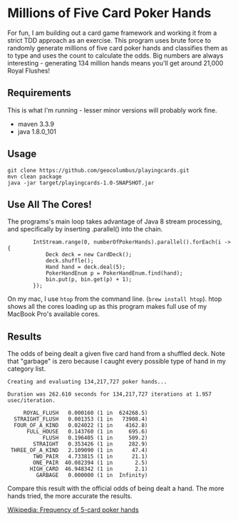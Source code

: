 # Millions of Five Card Poker Hands

For fun, I am building out a card game framework and working it from a strict TDD approach as an exercise. This program uses brute force to randomly generate millions of five card poker hands and classifies them as to type and uses the count to calculate the odds. Big numbers are always interesting - generating 134 million hands means you'll get around 21,000 Royal Flushes!

## Requirements

This is what I'm running - lesser minor versions will probably work fine.

* maven 3.3.9
* java 1.8.0_101

## Usage

```
git clone https://github.com/geocolumbus/playingcards.git
mvn clean package
java -jar target/playingcards-1.0-SNAPSHOT.jar
```

## Use All The Cores!

The programs's main loop takes advantage of Java 8 stream processing, and specifically by inserting .parallel() into the chain.

```
        IntStream.range(0, numberOfPokerHands).parallel().forEach(i -> {
            Deck deck = new CardDeck();
            deck.shuffle();
            Hand hand = deck.deal(5);
            PokerHandEnum p = PokerHandEnum.find(hand);
            bin.put(p, bin.get(p) + 1);
        });
```

On my mac, I use ```htop``` from the command line. (```brew install htop```). htop shows all the cores loading up as this program makes full use of my MacBook Pro's available cores.

## Results

The odds of being dealt a given five card hand from a shuffled deck. Note that "garbage" is zero because I caught every possible type of hand in my category list.

```
Creating and evaluating 134,217,727 poker hands...

Duration was 262.610 seconds for 134,217,727 iterations at 1.957 usec/iteration.

     ROYAL_FLUSH   0.000160 (1 in  624268.5)
  STRAIGHT_FLUSH   0.001353 (1 in   73908.4)
  FOUR_OF_A_KIND   0.024022 (1 in    4162.8)
      FULL_HOUSE   0.143760 (1 in     695.6)
           FLUSH   0.196405 (1 in     509.2)
        STRAIGHT   0.353426 (1 in     282.9)
 THREE_OF_A_KIND   2.109090 (1 in      47.4)
        TWO_PAIR   4.733815 (1 in      21.1)
        ONE_PAIR  40.082394 (1 in       2.5)
       HIGH_CARD  46.948342 (1 in       2.1)
         GARBAGE   0.000000 (1 in  Infinity)
```

Compare this result with the official odds of being dealt a hand. The more hands tried, the more accurate the results.

[Wikipedia: Frequency of 5-card poker hands](https://en.wikipedia.org/wiki/Poker_probability#Frequency_of_5-card_poker_hands)

